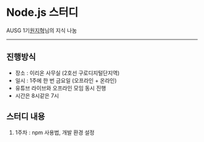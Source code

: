 # Node.js 스터디

AUSG 1기[원지혁](https://github.com/jeehyukwon)님의 지식 나눔

---
## 진행방식

* 장소 : 이리온 사무실 (2호선 구로디지털단지역)
* 일시 : 1주에 한 번 금요일 (오프라인 + 온라인)
* 유튜브 라이브와 오프라인 모임 동시 진행
* 시간은 8시같은 7시

## 스터디 내용

1. 1주차 : npm 사용법, 개발 환경 설정
